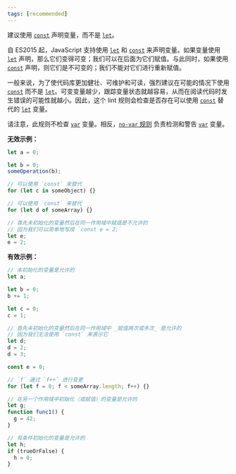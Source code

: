 ```yaml
---
tags: [recommended]
---
```


建议使用 [`const`] 声明变量，而不是 [`let`]。

自 ES2015 起，JavaScript 支持使用 [`let`] 和 [`const`] 来声明变量。如果变量使用 [`let`] 声明，那么它们变得可变；我们可以在后面为它们赋值。与此同时，如果使用 [`const`] 声明，则它们是不可变的；我们不能对它们进行重新赋值。

一般来说，为了使代码库更加健壮、可维护和可读，强烈建议在可能的情况下使用 [`const`] 而不是 [`let`]。可变变量越少，跟踪变量状态就越容易，从而在阅读代码时发生错误的可能性就越小。因此，这个 lint 规则会检查是否存在可以使用 [`const`] 替代的 [`let`] 变量。

请注意，此规则不检查 [`var`] 变量。相反，[`no-var` 规则](/lint/rules/no-var) 负责检测和警告 [`var`] 变量。

[`let`]: https://developer.mozilla.org/en-US/docs/Web/JavaScript/Reference/Statements/let
[`const`]: https://developer.mozilla.org/en-US/docs/Web/JavaScript/Reference/Statements/const
[`var`]: https://developer.mozilla.org/en-US/docs/Web/JavaScript/Reference/Statements/var

**无效示例：**

```typescript
let a = 0;

let b = 0;
someOperation(b);

// 可以使用 `const` 来替代
for (let c in someObject) {}

// 可以使用 `const` 来替代
for (let d of someArray) {}

// 首先未初始化的变量然后在同一作用域中赋值是不允许的
// 因为我们可以简单地写成 `const e = 2;`
let e;
e = 2;
```

**有效示例：**

```typescript
// 未初始化的变量是允许的
let a;

let b = 0;
b += 1;

let c = 0;
c = 1;

// 首先未初始化的变量然后在同一作用域中 _赋值两次或多次_ 是允许的
// 因为我们无法使用 `const` 来表示它
let d;
d = 2;
d = 3;

const e = 0;

// `f` 通过 `f++` 进行变更
for (let f = 0; f < someArray.length; f++) {}

// 在另一个作用域中初始化（或赋值）的变量是允许的
let g;
function func1() {
  g = 42;
}

// 有条件初始化的变量是允许的
let h;
if (trueOrFalse) {
  h = 0;
}
```